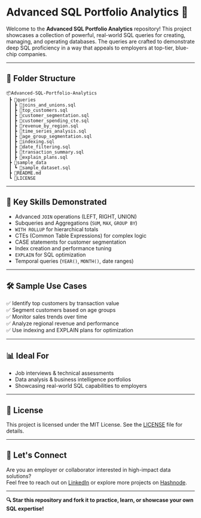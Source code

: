 
# Advanced SQL Portfolio Analytics 🚀

Welcome to the **Advanced SQL Portfolio Analytics** repository! This project showcases a collection of powerful, real-world SQL queries for creating, managing, and operating databases. The queries are crafted to demonstrate deep SQL proficiency in a way that appeals to employers at top-tier, blue-chip companies.

---

## 📁 Folder Structure

```
📦Advanced-SQL-Portfolio-Analytics
 ┣ 📂queries
 ┃ ┣ 📄joins_and_unions.sql
 ┃ ┣ 📄top_customers.sql
 ┃ ┣ 📄customer_segmentation.sql
 ┃ ┣ 📄customer_spending_cte.sql
 ┃ ┣ 📄revenue_by_region.sql
 ┃ ┣ 📄time_series_analysis.sql
 ┃ ┣ 📄age_group_segmentation.sql
 ┃ ┣ 📄indexing.sql
 ┃ ┣ 📄date_filtering.sql
 ┃ ┣ 📄transaction_summary.sql
 ┃ ┣ 📄explain_plans.sql
 ┣ 📂sample_data
 ┃ ┗ 📄sample_dataset.sql
 ┣ 📄README.md
 ┗ 📄LICENSE
```

---

## 🧠 Key Skills Demonstrated

- Advanced `JOIN` operations (LEFT, RIGHT, UNION)
- Subqueries and Aggregations (`SUM`, `MAX`, `GROUP BY`)
- `WITH ROLLUP` for hierarchical totals
- CTEs (Common Table Expressions) for complex logic
- CASE statements for customer segmentation
- Index creation and performance tuning
- `EXPLAIN` for SQL optimization
- Temporal queries (`YEAR()`, `MONTH()`, date ranges)

---

## 🛠 Sample Use Cases

✅ Identify top customers by transaction value  
✅ Segment customers based on age groups  
✅ Monitor sales trends over time  
✅ Analyze regional revenue and performance  
✅ Use indexing and EXPLAIN plans for optimization  

---

## 📊 Ideal For

- Job interviews & technical assessments  
- Data analysis & business intelligence portfolios  
- Showcasing real-world SQL capabilities to employers  

---

## 📝 License

This project is licensed under the MIT License. See the [LICENSE](LICENSE) file for details.

---

## 🙌 Let's Connect

Are you an employer or collaborator interested in high-impact data solutions?  
Feel free to reach out on [LinkedIn](https://www.linkedin.com/in/ezekiel-balogun-39a14438) or explore more projects on [Hashnode](https://ezekieldatatech.hashnode.dev).

---

**🔍 Star this repository and fork it to practice, learn, or showcase your own SQL expertise!**
